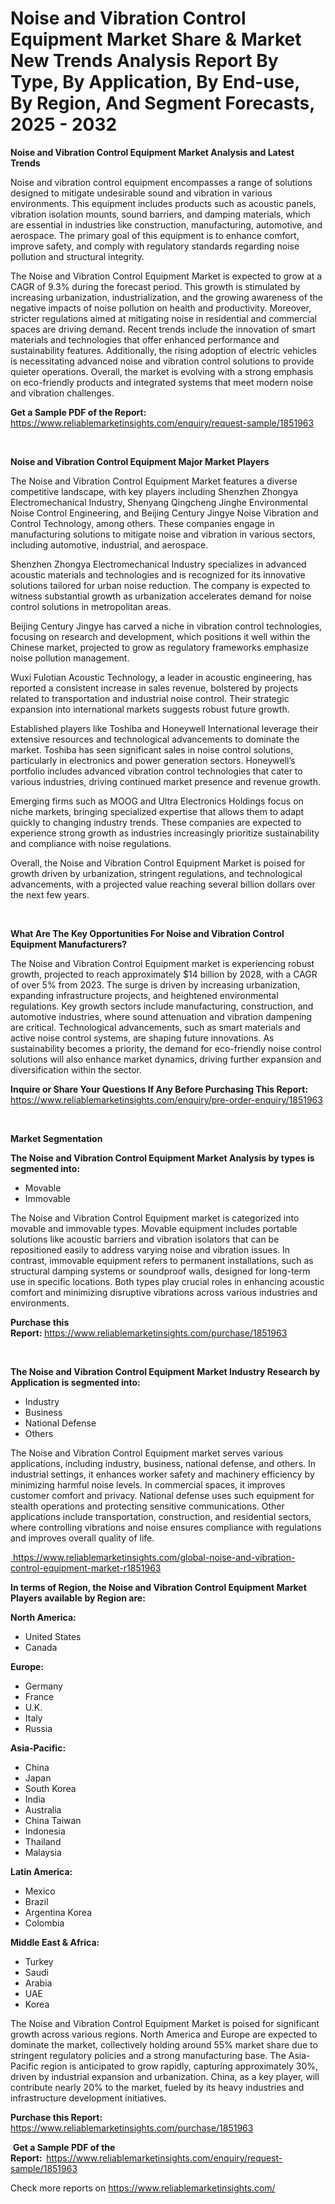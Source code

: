 <p><h1>Noise and Vibration Control Equipment Market Share & Market New Trends Analysis Report By Type, By Application, By End-use, By Region, And Segment Forecasts, 2025 - 2032</h1></p><p><strong>Noise and Vibration Control Equipment Market Analysis and Latest Trends</strong></p>
<p><p>Noise and vibration control equipment encompasses a range of solutions designed to mitigate undesirable sound and vibration in various environments. This equipment includes products such as acoustic panels, vibration isolation mounts, sound barriers, and damping materials, which are essential in industries like construction, manufacturing, automotive, and aerospace. The primary goal of this equipment is to enhance comfort, improve safety, and comply with regulatory standards regarding noise pollution and structural integrity.</p><p>The Noise and Vibration Control Equipment Market is expected to grow at a CAGR of 9.3% during the forecast period. This growth is stimulated by increasing urbanization, industrialization, and the growing awareness of the negative impacts of noise pollution on health and productivity. Moreover, stricter regulations aimed at mitigating noise in residential and commercial spaces are driving demand. Recent trends include the innovation of smart materials and technologies that offer enhanced performance and sustainability features. Additionally, the rising adoption of electric vehicles is necessitating advanced noise and vibration control solutions to provide quieter operations. Overall, the market is evolving with a strong emphasis on eco-friendly products and integrated systems that meet modern noise and vibration challenges.</p></p>
<p><strong>Get a Sample PDF of the Report:&nbsp;</strong> <a href="https://www.reliablemarketinsights.com/enquiry/request-sample/1851963?utm_campaign=3317&utm_medium=2&utm_source=Github&utm_content=ia&utm_term=26032025&utm_id=noise-and-vibration-control-equipment">https://www.reliablemarketinsights.com/enquiry/request-sample/1851963</a></p>
<p>&nbsp;</p>
<p><strong>Noise and Vibration Control Equipment Major Market Players</strong></p>
<p><p>The Noise and Vibration Control Equipment Market features a diverse competitive landscape, with key players including Shenzhen Zhongya Electromechanical Industry, Shenyang Qingcheng Jinghe Environmental Noise Control Engineering, and Beijing Century Jingye Noise Vibration and Control Technology, among others. These companies engage in manufacturing solutions to mitigate noise and vibration in various sectors, including automotive, industrial, and aerospace.</p><p>Shenzhen Zhongya Electromechanical Industry specializes in advanced acoustic materials and technologies and is recognized for its innovative solutions tailored for urban noise reduction. The company is expected to witness substantial growth as urbanization accelerates demand for noise control solutions in metropolitan areas.</p><p>Beijing Century Jingye has carved a niche in vibration control technologies, focusing on research and development, which positions it well within the Chinese market, projected to grow as regulatory frameworks emphasize noise pollution management.</p><p>Wuxi Fulotian Acoustic Technology, a leader in acoustic engineering, has reported a consistent increase in sales revenue, bolstered by projects related to transportation and industrial noise control. Their strategic expansion into international markets suggests robust future growth.</p><p>Established players like Toshiba and Honeywell International leverage their extensive resources and technological advancements to dominate the market. Toshiba has seen significant sales in noise control solutions, particularly in electronics and power generation sectors. Honeywell’s portfolio includes advanced vibration control technologies that cater to various industries, driving continued market presence and revenue growth.</p><p>Emerging firms such as MOOG and Ultra Electronics Holdings focus on niche markets, bringing specialized expertise that allows them to adapt quickly to changing industry trends. These companies are expected to experience strong growth as industries increasingly prioritize sustainability and compliance with noise regulations.</p><p>Overall, the Noise and Vibration Control Equipment Market is poised for growth driven by urbanization, stringent regulations, and technological advancements, with a projected value reaching several billion dollars over the next few years.</p></p>
<p>&nbsp;</p>
<p><strong>What Are The Key Opportunities For Noise and Vibration Control Equipment Manufacturers?</strong></p>
<p><p>The Noise and Vibration Control Equipment market is experiencing robust growth, projected to reach approximately $14 billion by 2028, with a CAGR of over 5% from 2023. The surge is driven by increasing urbanization, expanding infrastructure projects, and heightened environmental regulations. Key growth sectors include manufacturing, construction, and automotive industries, where sound attenuation and vibration dampening are critical. Technological advancements, such as smart materials and active noise control systems, are shaping future innovations. As sustainability becomes a priority, the demand for eco-friendly noise control solutions will also enhance market dynamics, driving further expansion and diversification within the sector.</p></p>
<p><strong>Inquire or Share Your Questions If Any Before Purchasing This Report:</strong> <a href="https://www.reliablemarketinsights.com/enquiry/pre-order-enquiry/1851963?utm_campaign=3317&utm_medium=2&utm_source=Github&utm_content=ia&utm_term=26032025&utm_id=noise-and-vibration-control-equipment">https://www.reliablemarketinsights.com/enquiry/pre-order-enquiry/1851963</a></p>
<p>&nbsp;</p>
<p><strong>Market Segmentation</strong></p>
<p><strong>The Noise and Vibration Control Equipment Market Analysis by types is segmented into:</strong></p>
<p><ul><li>Movable</li><li>Immovable</li></ul></p>
<p><p>The Noise and Vibration Control Equipment market is categorized into movable and immovable types. Movable equipment includes portable solutions like acoustic barriers and vibration isolators that can be repositioned easily to address varying noise and vibration issues. In contrast, immovable equipment refers to permanent installations, such as structural damping systems or soundproof walls, designed for long-term use in specific locations. Both types play crucial roles in enhancing acoustic comfort and minimizing disruptive vibrations across various industries and environments.</p></p>
<p><strong>Purchase this Report:&nbsp;</strong><a href="https://www.reliablemarketinsights.com/purchase/1851963?utm_campaign=3317&utm_medium=2&utm_source=Github&utm_content=ia&utm_term=26032025&utm_id=noise-and-vibration-control-equipment">https://www.reliablemarketinsights.com/purchase/1851963</a></p>
<p>&nbsp;</p>
<p><strong>The Noise and Vibration Control Equipment Market Industry Research by Application is segmented into:</strong></p>
<p><ul><li>Industry</li><li>Business</li><li>National Defense</li><li>Others</li></ul></p>
<p><p>The Noise and Vibration Control Equipment market serves various applications, including industry, business, national defense, and others. In industrial settings, it enhances worker safety and machinery efficiency by minimizing harmful noise levels. In commercial spaces, it improves customer comfort and privacy. National defense uses such equipment for stealth operations and protecting sensitive communications. Other applications include transportation, construction, and residential sectors, where controlling vibrations and noise ensures compliance with regulations and improves overall quality of life.</p></p>
<p><a href="https://www.reliablemarketinsights.com/global-noise-and-vibration-control-equipment-market-r1851963?utm_campaign=3317&utm_medium=2&utm_source=Github&utm_content=ia&utm_term=26032025&utm_id=noise-and-vibration-control-equipment">&nbsp;https://www.reliablemarketinsights.com/global-noise-and-vibration-control-equipment-market-r1851963</a></p>
<p><strong>In terms of Region, the Noise and Vibration Control Equipment Market Players available by Region are:</strong></p>
<p>
    <p> <strong> North America: </strong>
        <ul>
            <li>United States</li>
            <li>Canada</li>
        </ul>
        </p> 
    <p> <strong> Europe: </strong>
        <ul>
            <li>Germany</li>
            <li>France</li>
            <li>U.K.</li>
            <li>Italy</li>
            <li>Russia</li>
        </ul>
        </p> 
    <p> <strong> Asia-Pacific: </strong>
        <ul>
            <li>China</li>
            <li>Japan</li>
            <li>South Korea</li>
            <li>India</li>
            <li>Australia</li>
            <li>China Taiwan</li>
            <li>Indonesia</li>
            <li>Thailand</li>
            <li>Malaysia</li>
        </ul>
        </p> 
    <p> <strong> Latin America: </strong>
        <ul>
            <li>Mexico</li>
            <li>Brazil</li>
            <li>Argentina Korea</li>
            <li>Colombia</li>
        </ul>
        </p> 
    <p> <strong> Middle East & Africa: </strong>
        <ul>
            <li>Turkey</li>
            <li>Saudi</li>
            <li>Arabia</li>
            <li>UAE</li>
            <li>Korea</li>
        </ul>
    </p>
    </p>
<p><p>The Noise and Vibration Control Equipment Market is poised for significant growth across various regions. North America and Europe are expected to dominate the market, collectively holding around 55% market share due to stringent regulatory policies and a strong manufacturing base. The Asia-Pacific region is anticipated to grow rapidly, capturing approximately 30%, driven by industrial expansion and urbanization. China, as a key player, will contribute nearly 20% to the market, fueled by its heavy industries and infrastructure development initiatives.</p></p>
<p><strong>Purchase this Report: </strong><a href="https://www.reliablemarketinsights.com/purchase/1851963?utm_campaign=3317&utm_medium=2&utm_source=Github&utm_content=ia&utm_term=26032025&utm_id=noise-and-vibration-control-equipment">https://www.reliablemarketinsights.com/purchase/1851963</a></p>
<p>&nbsp;<strong>Get a Sample PDF of the Report:&nbsp;&nbsp;</strong><a href="https://www.reliablemarketinsights.com/enquiry/request-sample/1851963?utm_campaign=3317&utm_medium=2&utm_source=Github&utm_content=ia&utm_term=26032025&utm_id=noise-and-vibration-control-equipment">https://www.reliablemarketinsights.com/enquiry/request-sample/1851963</a></p>
<p><strong></strong></p>
<p>Check more reports on <a href="https://www.reliablemarketinsights.com/?utm_campaign=3317&utm_medium=2&utm_source=Github&utm_content=ia&utm_term=26032025&utm_id=noise-and-vibration-control-equipment">https://www.reliablemarketinsights.com/</a></p>